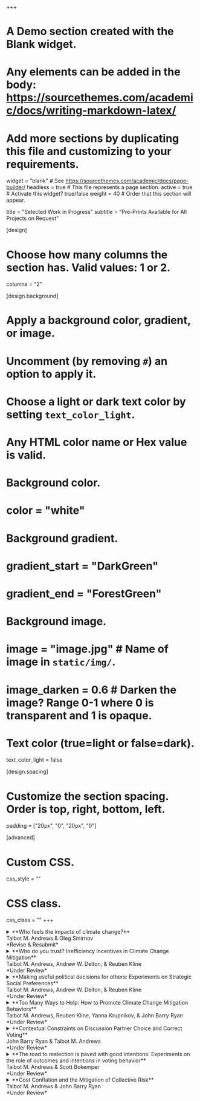 +++
# A Demo section created with the Blank widget.
# Any elements can be added in the body: https://sourcethemes.com/academic/docs/writing-markdown-latex/
# Add more sections by duplicating this file and customizing to your requirements.

widget = "blank"  # See https://sourcethemes.com/academic/docs/page-builder/
headless = true  # This file represents a page section.
active = true  # Activate this widget? true/false
weight = 40  # Order that this section will appear.

title = "Selected Work in Progress"
subtitle = "Pre-Prints Available for All Projects on Request"

[design]
  # Choose how many columns the section has. Valid values: 1 or 2.
  columns = "2"

[design.background]
  # Apply a background color, gradient, or image.
  #   Uncomment (by removing `#`) an option to apply it.
  #   Choose a light or dark text color by setting `text_color_light`.
  #   Any HTML color name or Hex value is valid.

  # Background color.
  # color = "white"
  
  # Background gradient.
  # gradient_start = "DarkGreen"
  # gradient_end = "ForestGreen"
  
  # Background image.
  # image = "image.jpg"  # Name of image in `static/img/`.
  # image_darken = 0.6  # Darken the image? Range 0-1 where 0 is transparent and 1 is opaque.

  # Text color (true=light or false=dark).
  text_color_light = false

[design.spacing]
  # Customize the section spacing. Order is top, right, bottom, left.
  padding = ["20px", "0", "20px", "0"]

[advanced]
 # Custom CSS. 
 css_style = ""
 
 # CSS class.
 css_class = ""
+++

<details>
  <summary>**Who feels the impacts of climate change?**<br/>
Talbot M. Andrews & Oleg Smirnov<br/>
*Revise & Resubmit*</summary>
</summary>

Feeling affected by climate change related natural disasters mobilizes belief in climate change, concern about the issue, and support for mitigation policies. This holds true even when accounting for the effects of physically living through a natural disaster. In this study we use a two-wave survey design where respondents in the United States were interviewed before and after Hurricane Florence to better understand who feels affected by such disasters. First, we find that being worried about climate change increases the feeling of being affected by the hurricane among those who regularly discuss climate change. Second, we find that those who are high in perspective taking are more likely to feel affected. However, those who are high in empathic concern, but feel obligated to help victims of disasters, are less likely to feel affected. This suggests that hurricanes cause a collapse of compassion, where those who are especially sensitive to the suffering of others down-regulate their emotional response to costly disasters.

</details>

<details>
  <summary>**Who do you trust? Inefficiency Incentives in Climate Change Mitigation**<br/>
Talbot M. Andrews, Andrew W. Delton, & Reuben Kline<br/>
*Under Review*
</summary>

Climate change is an extremely polarized issue in the United States, with leaders across the political spectrum sending very different messages about whether and how we should implement mitigation policies. Do citizens have the tools necessary to distinguish between helpful and unhelpful information about mitigation policies? Leaders have different incentives which constrain their support for or opposition to mitigation spending. Here we test whether citizens are sensitive to different institutions which may give leaders an incentive to misrepresent the cost of providing public goods like mitigation or disaster prevention. We use an incentivized experiment to do so, specifically using a modified collective risk social dilemma. In this public goods game, players must contribute enough money to prepare for an ongoing disaster. Leaders know the exact cost of damage prevention, and send signals to the other players about the cost. We show that people are sensitive to institutional differences: when leaders have a stake in inefficiency, citizens trust the leader less and contribute less to the public good. In the midst of bleak research on mitigation policy support, we provide optimistic evidence of people’s ability to differentiate between helpful and unhelpful information about mitigation policies

</details>


<details>
  <summary>**Making useful political decisions for others: Experiments on Strategic Social Preferences**<br/>
Talbot M. Andrews, Andrew W. Delton, & Reuben Kline<br/>
*Under Review*<br/>
</summary>

Politics often involves making decisions on behalf of others. Will citizens make these decisions for others in ways that are useful? Classic models that assume citizens are narrowly self-interested suggest they will not. More recent models incorporating social preferences—the willingness of people to pay personal costs to benefit others—suggests people will help others, including through political activity. We extend these models using two experimental games which ask not just whether people will pay a cost on behalf of others, but whether they will do so in a way that is strategically useful. Our game simulates making decisions to prevent others from experiencing disaster. We find that players are not only generous but are strategically so: Players tended to choose in the way that furthers positive outcomes for others. Our experiments suggest social preferences can lead to useful political decisions on behalf of others.

</details>


<details>
  <summary>**Too Many Ways to Help: How to Promote Climate Change Mitigation Behaviors**<br/>
Talbot M. Andrews, Reuben Kline, Yanna Krupnikov, & John Barry Ryan <br/>
*Under Review*<br/>
</summary>

What are the most effective messages to mobilize people to engage in climate change mitigation behaviors? One common strategy is to tell individuals about many easy ways they can get involved. However, psychological theories of choice suggest this communication strategy might backfire: when presented with too many options, people become less likely to make any choice at all. Here we conduct a two-wave survey experiment to see if a similar phenomenon occurs with regards to mitigation. In the first wave, we randomly assigned subjects to see messages encouraging either 1, 5, 10, or 20 pro-environmental behaviors drawn from a set which was pre-tested to get a rating of how difficult they were to carry out. Consistent with a theory we call “mitigation overload”, we find that subjects who saw a message suggesting 20 easy ways they could engage in climate change mitigation felt less efficacious. One week later, these subjects also reported engaging in fewer mitigation behaviors compared to those who saw fewer ways to mitigate. But, introducing more difficult items to the list alleviated mitigation overload and increased efficacy. These results suggest more isn’t always better when communicating ways individuals can help stop climate change.

</details>

<details>
  <summary>**Contextual Constraints on Discussion Partner Choice and Correct Voting**<br/>
John Barry Ryan & Talbot M. Andrews<br/>
*Under Review*<br/>
</summary>

Using a group based experiment, we demonstrate how contextual constraints in discussion partner choice can aid the efficacy of discussion as an information shortcut. Previous research has shown that political agreement is more important than expertise when individuals seek to use discussion as an information shortcut. In contrast, individuals typically place more weight on expertise than disagreement when choosing political discussion partners. As a result, the efficacy of political discussion improves when the supply of discussion partners is constrained to likeminded individuals. In effect, this prevents individuals from choosing a knowledgeable discussion partner who may provide biased information that misleads the individual. Ultimately these constraints result in more accurate information sharing and more individual-level correct voting when individuals are sorted into neighborhoods based on political preference. Further, the electorate’s preferred candidate – typically the less extreme candidate – is more likely to win when voters are sorted into ideologically distinct neighborhoods.   

</details>



<details>
  <summary>**The road to reelection is paved with good intentions: Experiments on the role of outcomes and intentions in voting behavior**<br/>
Talbot M. Andrews & Scott Bokemper <br/>
*Under Review*<br/>
</summary>

Politicians signal their intended policy outcomes to voters, such through campaign promises. However, theories of retrospective voting suggest these intentions don’t impact vote choice – so why do politicians spend resources on signaling their intentions? Here, we propose an outcome-intention theory of voting in which voters weigh both policy outcomes and intentions in their choice between candidates. We conducted four incentivized experiments using a novel election game. In these experiments, participants took the role of voters who experienced a better or worse policy enacted by an incumbent and then decided whether to reelect the incumbent or vote in a challenger. We manipulated whether the voters knew whether the incumbent intended to enact the outcome that voters experienced. Across all four experiments, we found intentions matter. Voters rewarded incumbents who purposefully enacted good outcomes and forgave incumbents for bad outcomes that were not intended.

</details>



<details>
  <summary>**Cost Conflation and the Mitigation of Collective Risk**<br/>
Talbot M. Andrews & John Barry Ryan<br/>
*Under Review*
</summary>

How do we best mobilize people to pay the costs of disaster prevention? Though
intuitively it makes sense to emphasize the damages associated with failed prevention, we find that this activates a novel heuristic, “cost conflation,” where people assume expensive problems require extensive solutions. Using both an incentivized experiment and formal modeling techniques, we find subjects engage in cost conflation. As a result, people fail to prevent smaller disasters and pay too much to prevent large disasters when cheap solutions exist. Further, overemphasizing disaster damages could undermine successful prevention because, under cost conflation, people may view these disasters as too big to solve.

</details>





